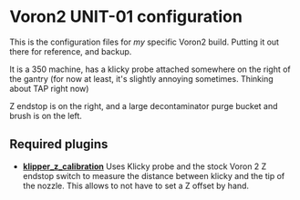 # Voron2 UNIT-01 configuration

This is the configuration files for *my* specific Voron2 build. Putting it out there for reference, and backup.

It is a 350 machine, has a klicky probe attached somewhere on the right of the gantry (for now at least, it's slightly annoying sometimes. Thinking about TAP right now)

Z endstop is on the right, and a large decontaminator purge bucket and brush is on the left.

## Required plugins 

- **[klipper_z_calibration](https://github.com/protoloft/klipper_z_calibration)** Uses Klicky probe and the stock Voron 2 Z endstop switch to measure the distance between klicky and the tip of the nozzle. This allows to not have to set a Z offset by hand.
